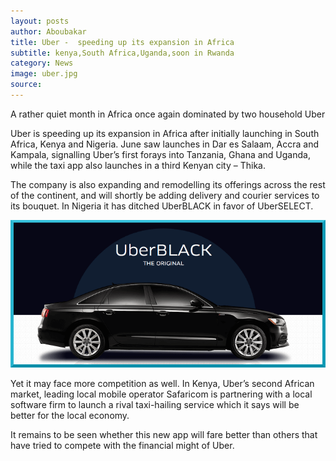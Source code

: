 ```yaml
---
layout: posts
author: Aboubakar
title: Uber -  speeding up its expansion in Africa
subtitle: kenya,South Africa,Uganda,soon in Rwanda
category: News
image: uber.jpg
source:
---
```


A rather quiet month in Africa once again dominated by two household Uber 

Uber is speeding up its expansion in Africa after initially launching in South Africa, Kenya and Nigeria. June saw launches in Dar es Salaam, Accra and Kampala, signalling Uber’s first forays into Tanzania, Ghana and Uganda, while the taxi app also launches in a third Kenyan city – Thika.

The company is also expanding and remodelling its offerings across the rest of the continent, and will shortly be adding delivery and courier services to its bouquet. In Nigeria it has ditched UberBLACK in favor of UberSELECT.

<img src="/img/black.png">



Yet it may face more competition as well. In Kenya, Uber’s second African market, leading local mobile operator Safaricom is partnering with a local software firm to launch a rival taxi-hailing service which it says will be better for the local economy.

It remains to be seen whether this new app will fare better than others that have tried to compete with the financial might of Uber.

